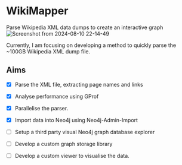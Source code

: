 # WikiMapper
Parse Wikipedia XML data dumps to create an interactive graph
![Screenshot from 2024-08-10 22-14-49](https://github.com/user-attachments/assets/e985059d-7310-464f-bd32-acad2f883e11)

Currently, I am focusing on developing a method to quickly parse the ~100GB Wikipedia XML dump file.

## Aims
- [x] Parse the XML file, extracting page names and links
- [x] Analyse performance using GProf
- [x] Parallelise the parser.
- [x] Import data into Neo4j using Neo4j-Admin-Import
- [ ] Setup a third party visual Neo4j graph database explorer
- [ ] Develop a custom graph storage library
- [ ] Develop a custom viewer to visualise the data.



